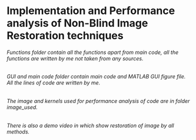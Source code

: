 # Implementation and Performance analysis of Non-Blind Image Restoration techniques
###### Functions folder contain all the functions apart from main code, all the functions are written by me not taken from any sources.
###### GUI and main code folder contain main code and MATLAB GUI figure file. All the lines of code are written by me.
###### The image and kernels used for performance analysis of code are in folder image_used. 
###### There is also a demo video in which show restoration of image by all methods.
